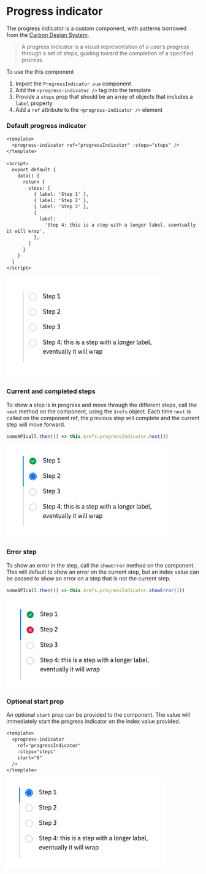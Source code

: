 # Progress indicator

The progress indicator is a custom component, with patterns borrowed from the [Carbon Design System](https://www.carbondesignsystem.com/components/progress-indicator/usage).

>A progress indicator is a visual representation of a user’s progress through a set of steps, guiding toward the completion of a specified process.

To use the this component
1. Import the `ProgressIndicator.vue` component
2. Add the `<progress-indicator />` tag into the template
3. Provide a `steps` prop that should be an array of objects that includes a `label` property
4. Add a `ref` attribute to the `<progress-indicator />` element

### Default progress indicator

```vue
<template>
  <progress-indicator ref="progressIndicator" :steps="steps" />
</template>

<script>
  export default {
    data() {
      return {
        steps: [
          { label: 'Step 1' },
          { label: 'Step 2' },
          { label: 'Step 3' },
          {
            label:
              'Step 4: this is a step with a longer label, eventually it will wrap',
          },
        ]
      }
    }
  }
</script>

```


![Default progress indicator](./progress-indicator--default.png)


### Current and completed steps

To show a step is in progress and move through the different steps, call the `next` method on the component, using the `$refs` object. Each time `next` is called on the component ref, the previous step will complete and the current step will move forward.

```js
someAPIcall.then(() => this.$refs.progressIndicator.next())
```

![Next progress indicator](./progress-indicator--next.png)


### Error step

To show an error in the step, call the `showError` method on the component. This will default to show an error on the current step, but an index value can be passed to show an error on a step that is not the current step.

```js
someAPIcall.then(() => this.$refs.progressIndicator.showError(1))
```

![Start progress indicator](./progress-indicator--error.png)

### Optional start prop

An optional `start` prop can be provided to the component. The value will immediately start the progress indicator on the index value provided.

```vue
<template>
  <progress-indicator
    ref="progressIndicator"
    :steps="steps"
    start="0"
  />
</template>
```

![Start progress indicator](./progress-indicator--start.png)